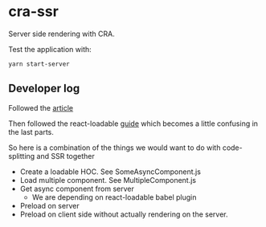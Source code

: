 # cra-ssr
Server side rendering with CRA.

Test the application with: 
```
yarn start-server
```

## Developer log
Followed the [article](https://medium.com/bucharestjs/upgrading-a-create-react-app-project-to-a-ssr-code-splitting-setup-9da57df2040a)

Then followed the react-loadable [guide](https://github.com/jamiebuilds/react-loadable) which becomes a little confusing in the last parts.

So here is a combination of the things we would want to do with code-splitting and SSR together

- Create a loadable HOC. See SomeAsyncComponent.js
- Load multiple component. See MultipleComponent.js
- Get async component from server
  - We are depending on react-loadable babel plugin
- Preload on server
- Preload on client side without actually rendering on the server.




















































































